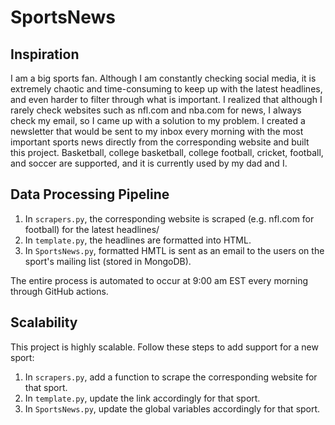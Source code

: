 # SportsNews

## Inspiration

I am a big sports fan. Although I am constantly checking social media, it is extremely chaotic and time-consuming to keep up with the latest headlines, and even harder to filter through what is important. I realized that although I rarely check websites such as nfl.com and nba.com for news, I always check my email, so I came up with a solution to my problem. I created a newsletter that would be sent to my inbox every morning with the most important sports news directly from the corresponding website and built this project. Basketball, college basketball, college football, cricket, football, and soccer are supported, and it is currently used by my dad and I.

## Data Processing Pipeline

1. In `scrapers.py`, the corresponding website is scraped (e.g. nfl.com for football) for the latest headlines/
2. In `template.py`, the headlines are formatted into HTML.
3. In `SportsNews.py`, formatted HMTL is sent as an email to the users on the sport's mailing list (stored in MongoDB).

The entire process is automated to occur at 9:00 am EST every morning through GitHub actions. 

## Scalability

This project is highly scalable. Follow these steps to add support for a new sport:
1. In `scrapers.py`, add a function to scrape the corresponding website for that sport.
2. In `template.py`, update the link accordingly for that sport.
3. In `SportsNews.py`, update the global variables accordingly for that sport.
